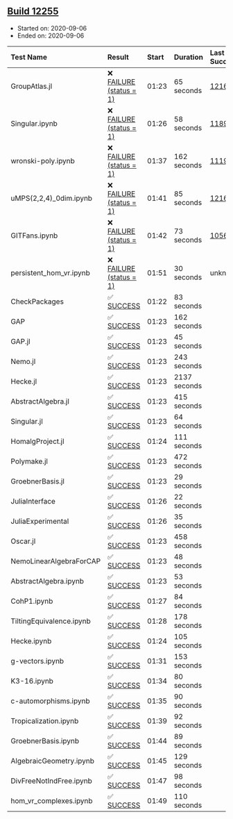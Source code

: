 ## [Build 12255](https://oscarci.mathematik.uni-kl.de/job/oscar/12255/)

* Started on: 2020-09-06
* Ended on: 2020-09-06

| Test Name    | Result | Start | Duration | Last Success | First Failure |
|:-------------|:-------|:------|:---------|:-------------|:--------------|
| GroupAtlas.jl | ❌ [FAILURE (status = 1)](https://oscarci.mathematik.uni-kl.de/job/oscar/12255/artifact/logs/build-12255/GroupAtlas.jl.log) | 01:23 | 65 seconds | [12167](https://oscarci.mathematik.uni-kl.de/job/oscar/12167/) | [12168](https://oscarci.mathematik.uni-kl.de/job/oscar/12168/) |
| Singular.ipynb | ❌ [FAILURE (status = 1)](https://oscarci.mathematik.uni-kl.de/job/oscar/12255/artifact/logs/build-12255/Singular.ipynb.log) | 01:26 | 58 seconds | [11893](https://oscarci.mathematik.uni-kl.de/job/oscar/11893/) | [11894](https://oscarci.mathematik.uni-kl.de/job/oscar/11894/) |
| wronski-poly.ipynb | ❌ [FAILURE (status = 1)](https://oscarci.mathematik.uni-kl.de/job/oscar/12255/artifact/logs/build-12255/wronski-poly.ipynb.log) | 01:37 | 162 seconds | [11192](https://oscarci.mathematik.uni-kl.de/job/oscar/11192/) | [11193](https://oscarci.mathematik.uni-kl.de/job/oscar/11193/) |
| uMPS(2,2,4)_0dim.ipynb | ❌ [FAILURE (status = 1)](https://oscarci.mathematik.uni-kl.de/job/oscar/12255/artifact/logs/build-12255/uMPS-2-2-4-_0dim.ipynb.log) | 01:41 | 85 seconds | [12167](https://oscarci.mathematik.uni-kl.de/job/oscar/12167/) | [12168](https://oscarci.mathematik.uni-kl.de/job/oscar/12168/) |
| GITFans.ipynb | ❌ [FAILURE (status = 1)](https://oscarci.mathematik.uni-kl.de/job/oscar/12255/artifact/logs/build-12255/GITFans.ipynb.log) | 01:42 | 73 seconds | [10566](https://oscarci.mathematik.uni-kl.de/job/oscar/10566/) | [10567](https://oscarci.mathematik.uni-kl.de/job/oscar/10567/) |
| persistent_hom_vr.ipynb | ❌ [FAILURE (status = 1)](https://oscarci.mathematik.uni-kl.de/job/oscar/12255/artifact/logs/build-12255/persistent_hom_vr.ipynb.log) | 01:51 | 30 seconds | unknown | unknown |
| CheckPackages | ✅ [SUCCESS](https://oscarci.mathematik.uni-kl.de/job/oscar/12255/artifact/logs/build-12255/CheckPackages.log) | 01:22 | 83 seconds |  |  |
| GAP | ✅ [SUCCESS](https://oscarci.mathematik.uni-kl.de/job/oscar/12255/artifact/logs/build-12255/GAP.log) | 01:23 | 162 seconds |  |  |
| GAP.jl | ✅ [SUCCESS](https://oscarci.mathematik.uni-kl.de/job/oscar/12255/artifact/logs/build-12255/GAP.jl.log) | 01:23 | 45 seconds |  |  |
| Nemo.jl | ✅ [SUCCESS](https://oscarci.mathematik.uni-kl.de/job/oscar/12255/artifact/logs/build-12255/Nemo.jl.log) | 01:23 | 243 seconds |  |  |
| Hecke.jl | ✅ [SUCCESS](https://oscarci.mathematik.uni-kl.de/job/oscar/12255/artifact/logs/build-12255/Hecke.jl.log) | 01:23 | 2137 seconds |  |  |
| AbstractAlgebra.jl | ✅ [SUCCESS](https://oscarci.mathematik.uni-kl.de/job/oscar/12255/artifact/logs/build-12255/AbstractAlgebra.jl.log) | 01:23 | 415 seconds |  |  |
| Singular.jl | ✅ [SUCCESS](https://oscarci.mathematik.uni-kl.de/job/oscar/12255/artifact/logs/build-12255/Singular.jl.log) | 01:23 | 64 seconds |  |  |
| HomalgProject.jl | ✅ [SUCCESS](https://oscarci.mathematik.uni-kl.de/job/oscar/12255/artifact/logs/build-12255/HomalgProject.jl.log) | 01:24 | 111 seconds |  |  |
| Polymake.jl | ✅ [SUCCESS](https://oscarci.mathematik.uni-kl.de/job/oscar/12255/artifact/logs/build-12255/Polymake.jl.log) | 01:23 | 472 seconds |  |  |
| GroebnerBasis.jl | ✅ [SUCCESS](https://oscarci.mathematik.uni-kl.de/job/oscar/12255/artifact/logs/build-12255/GroebnerBasis.jl.log) | 01:23 | 29 seconds |  |  |
| JuliaInterface | ✅ [SUCCESS](https://oscarci.mathematik.uni-kl.de/job/oscar/12255/artifact/logs/build-12255/JuliaInterface.log) | 01:26 | 22 seconds |  |  |
| JuliaExperimental | ✅ [SUCCESS](https://oscarci.mathematik.uni-kl.de/job/oscar/12255/artifact/logs/build-12255/JuliaExperimental.log) | 01:26 | 35 seconds |  |  |
| Oscar.jl | ✅ [SUCCESS](https://oscarci.mathematik.uni-kl.de/job/oscar/12255/artifact/logs/build-12255/Oscar.jl.log) | 01:23 | 458 seconds |  |  |
| NemoLinearAlgebraForCAP | ✅ [SUCCESS](https://oscarci.mathematik.uni-kl.de/job/oscar/12255/artifact/logs/build-12255/NemoLinearAlgebraForCAP.log) | 01:23 | 48 seconds |  |  |
| AbstractAlgebra.ipynb | ✅ [SUCCESS](https://oscarci.mathematik.uni-kl.de/job/oscar/12255/artifact/logs/build-12255/AbstractAlgebra.ipynb.log) | 01:23 | 53 seconds |  |  |
| CohP1.ipynb | ✅ [SUCCESS](https://oscarci.mathematik.uni-kl.de/job/oscar/12255/artifact/logs/build-12255/CohP1.ipynb.log) | 01:27 | 84 seconds |  |  |
| TiltingEquivalence.ipynb | ✅ [SUCCESS](https://oscarci.mathematik.uni-kl.de/job/oscar/12255/artifact/logs/build-12255/TiltingEquivalence.ipynb.log) | 01:28 | 178 seconds |  |  |
| Hecke.ipynb | ✅ [SUCCESS](https://oscarci.mathematik.uni-kl.de/job/oscar/12255/artifact/logs/build-12255/Hecke.ipynb.log) | 01:24 | 105 seconds |  |  |
| g-vectors.ipynb | ✅ [SUCCESS](https://oscarci.mathematik.uni-kl.de/job/oscar/12255/artifact/logs/build-12255/g-vectors.ipynb.log) | 01:31 | 153 seconds |  |  |
| K3-16.ipynb | ✅ [SUCCESS](https://oscarci.mathematik.uni-kl.de/job/oscar/12255/artifact/logs/build-12255/K3-16.ipynb.log) | 01:34 | 80 seconds |  |  |
| c-automorphisms.ipynb | ✅ [SUCCESS](https://oscarci.mathematik.uni-kl.de/job/oscar/12255/artifact/logs/build-12255/c-automorphisms.ipynb.log) | 01:35 | 90 seconds |  |  |
| Tropicalization.ipynb | ✅ [SUCCESS](https://oscarci.mathematik.uni-kl.de/job/oscar/12255/artifact/logs/build-12255/Tropicalization.ipynb.log) | 01:39 | 92 seconds |  |  |
| GroebnerBasis.ipynb | ✅ [SUCCESS](https://oscarci.mathematik.uni-kl.de/job/oscar/12255/artifact/logs/build-12255/GroebnerBasis.ipynb.log) | 01:44 | 89 seconds |  |  |
| AlgebraicGeometry.ipynb | ✅ [SUCCESS](https://oscarci.mathematik.uni-kl.de/job/oscar/12255/artifact/logs/build-12255/AlgebraicGeometry.ipynb.log) | 01:45 | 129 seconds |  |  |
| DivFreeNotIndFree.ipynb | ✅ [SUCCESS](https://oscarci.mathematik.uni-kl.de/job/oscar/12255/artifact/logs/build-12255/DivFreeNotIndFree.ipynb.log) | 01:47 | 98 seconds |  |  |
| hom_vr_complexes.ipynb | ✅ [SUCCESS](https://oscarci.mathematik.uni-kl.de/job/oscar/12255/artifact/logs/build-12255/hom_vr_complexes.ipynb.log) | 01:49 | 110 seconds |  |  |
